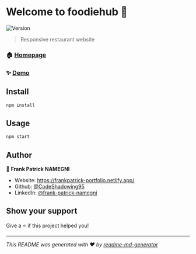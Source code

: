 # Welcome to foodiehub 👋
![Version](https://img.shields.io/badge/version-1.0-blue.svg?cacheSeconds=2592000)

> Responsive restaurant website

### 🏠 [Homepage](https://github.com/CodeShadowing95/foodiehub)

### ✨ [Demo](https://github.com/CodeShadowing95/foodiehub/issues)

## Install

```sh
npm install
```

## Usage

```sh
npm start
```

## Author

👤 **Frank Patrick NAMEGNI**

* Website: https://frankpatrick-portfolio.netlify.app/
* Github: [@CodeShadowing95](https://github.com/CodeShadowing95)
* LinkedIn: [@frank-patrick-namegni](https://linkedin.com/in/frank-patrick-namegni)

## Show your support

Give a ⭐️ if this project helped you!


***
_This README was generated with ❤️ by [readme-md-generator](https://github.com/kefranabg/readme-md-generator)_